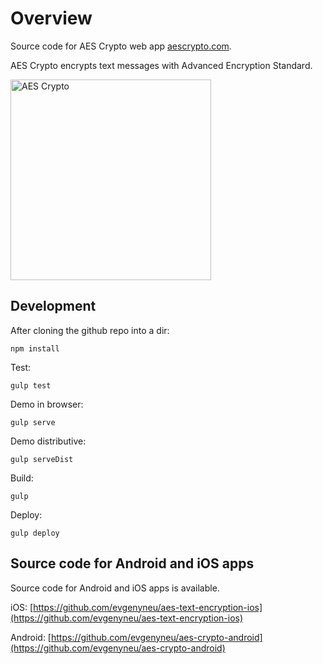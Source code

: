 # Overview

Source code for AES Crypto web app [aescrypto.com](http://aescrypto.com).

AES Crypto encrypts text messages with Advanced Encryption Standard.

<img src='https://raw.githubusercontent.com/evgenyneu/aes-crypto-web/master/Graphics/screenshots/screenshot.png' width='321' alt='AES Crypto'>

## Development

After cloning the github repo into a dir:

    npm install

Test:

    gulp test

Demo in browser:

    gulp serve

Demo distributive:

    gulp serveDist

Build:

    gulp

Deploy:

    gulp deploy

## Source code for Android and iOS apps

Source code for Android and iOS apps is available.

iOS: [https://github.com/evgenyneu/aes-text-encryption-ios](https://github.com/evgenyneu/aes-text-encryption-ios)

Android: [https://github.com/evgenyneu/aes-crypto-android](https://github.com/evgenyneu/aes-crypto-android)
